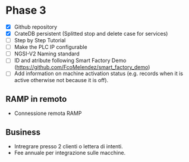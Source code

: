 # Phase 3

- [x] Github repository
- [x] CrateDB persistent (Splitted stop and delete case for services)
- [ ] Step by Step Tutorial
- [ ] Make the PLC IP configurable
- [ ] NGSI-V2 Naming standard
- [ ] ID and atribute following Smart Factory Demo (https://github.com/FcoMelendez/smart_factory_demo)
- [ ] Add information on machine activation status (e.g. records when it is active otherwise not because it is off).

## RAMP in remoto
- Connessione remota RAMP

## Business
- Intregrare presso 2 clienti o lettera di intenti.
- Fee annuale per integrazione sulle macchine.